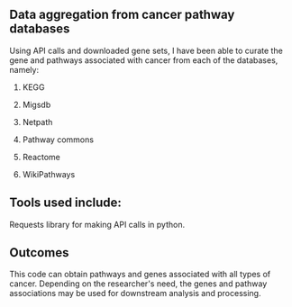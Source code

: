 ## Data aggregation from cancer pathway databases 

Using API calls and downloaded gene sets, I have been able to curate the gene and pathways associated with cancer from each of the databases, namely: 

1.	KEGG  

2.	Migsdb  

3.	Netpath  

4.	Pathway commons  

5.	Reactome
  
6.	WikiPathways

## Tools used include: 
Requests library for making API calls in python.
## Outcomes
This code can obtain pathways and genes associated with all types of cancer. 
Depending on the researcher's need, the genes and pathway associations may be used for downstream analysis and processing. 

